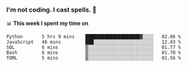 ### I'm not coding. I cast spells. 🎩

📊 **This week I spent my time on**
<!--START_SECTION:waka-->
```text
Python       5 hrs 9 mins    ████████████████████▓░░░░   82.06 % 
JavaScript   46 mins         ███░░░░░░░░░░░░░░░░░░░░░░   12.43 % 
SQL          6 mins          ▒░░░░░░░░░░░░░░░░░░░░░░░░   01.77 % 
Bash         6 mins          ▒░░░░░░░░░░░░░░░░░░░░░░░░   01.70 % 
TOML         5 mins          ▒░░░░░░░░░░░░░░░░░░░░░░░░   01.56 % 
```
<!--END_SECTION:waka-->

